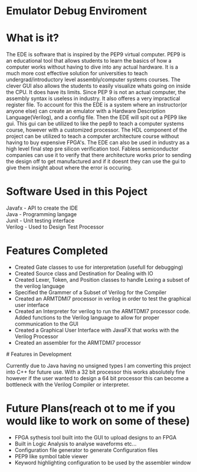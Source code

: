# Emulator Debug Enviroment
# What is it?
The EDE is software that is inspired by the PEP9 virtual computer. PEP9 is an educational tool that allows students to learn the basics of how a computer works without having to dive into any actual hardware. It is a much more cost effective solution for universities to teach undergrad/introductory level assembly/computer systems courses. The clever GUI also allows the students to easily visualize whats going on inside the CPU. It does have its limits. Since PEP 9 is not an actual computer, the assembly syntax is useless in industry. It also offeres a very impractical register file. To account for this the EDE is a system where an instructor(or anyone else) can create an emulator with a Hardware Description Language(Verilog), and a config file. Then the EDE will spit out a PEP9 like gui. This gui can be utilized to like the pep9 to teach a computer systems course, however with a customized processor. The HDL component of the project can be utilized to teach a computer architecture course without having to buy expensive FPGA's. The EDE can also be used in industry as a high level final step pre silicon verification tool. Fabless semiconductor companies can use it to verify that there architecture works prior to sending the design off to get manufactured and if it doesnt they can use the gui to give them insight about where the error is occuring.

# Software Used in this Poject
Javafx - API to create the IDE <br>
Java - Programming langage <br>
Junit - Unit testing interface <br>
Verilog - Used to Design Test Processor

# Features Completed
  <ul>
    <li> Created Gate classes to use for interpretation (usefull for debugging) </li>
    <li> Created Source class and Destination for Dealing with IO</li>
    <li> Created Lexer, Token, and Position classes to handle Lexing a subset of the verilog language</li>
    <li> Specified the Grammer of a Subset of Verilog for the Compiler</li>
    <li> Created an ARMTDMI7 processor in verilog in order to test the graphical user interface </li>
    <li> Created an Interpreter for verilog to run the ARMTDMI7 processor code. Added functions to the Verilog language to allow for proper communication to the GUI </li>
    <li> Created a Graphical User Interface with JavaFX that works with the Verilog Processor </li>
    <li> Created an assembler for the ARMTDMI7 processor </li>
  </ul>
# Features in Development <br>
<p>Currently due to Java having no unsigned types I am converting this project into C++ for future use. With a 32 bit processor this works absolutely fine however if the user wanted to design a 64 bit processor this can become a bottleneck with the Verilog Compiler or interpreter.</p>

# Future Plans(reach ot to me if you would like to work on some of these)
<ul>
  <li> FPGA sythesis tool built into the GUI to upload designs to an FPGA </li>
  <li> Built in Logic Analysis to analyse waveforms etc... </li>
  <li> Configuration file generator to generate Configuration files </li>
  <li> PEP9 like symbol table viewer </li>
  <li> Keyword highlighting configuration to be used by the assembler window </li>
</ul>
  

